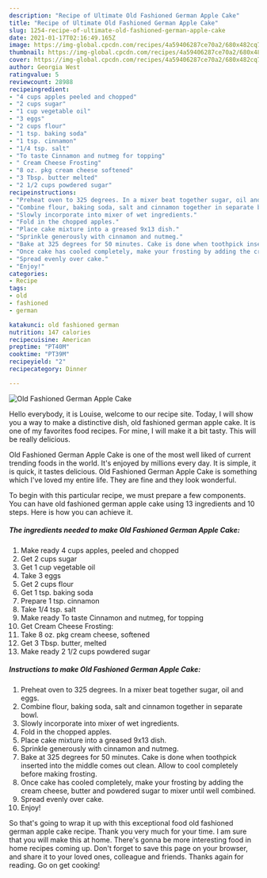 ```yaml
---
description: "Recipe of Ultimate Old Fashioned German Apple Cake"
title: "Recipe of Ultimate Old Fashioned German Apple Cake"
slug: 1254-recipe-of-ultimate-old-fashioned-german-apple-cake
date: 2021-01-17T02:16:49.165Z
image: https://img-global.cpcdn.com/recipes/4a59406287ce70a2/680x482cq70/old-fashioned-german-apple-cake-recipe-main-photo.jpg
thumbnail: https://img-global.cpcdn.com/recipes/4a59406287ce70a2/680x482cq70/old-fashioned-german-apple-cake-recipe-main-photo.jpg
cover: https://img-global.cpcdn.com/recipes/4a59406287ce70a2/680x482cq70/old-fashioned-german-apple-cake-recipe-main-photo.jpg
author: Georgia West
ratingvalue: 5
reviewcount: 28988
recipeingredient:
- "4 cups apples peeled and chopped"
- "2 cups sugar"
- "1 cup vegetable oil"
- "3 eggs"
- "2 cups flour"
- "1 tsp. baking soda"
- "1 tsp. cinnamon"
- "1/4 tsp. salt"
- "To taste Cinnamon and nutmeg for topping"
- " Cream Cheese Frosting"
- "8 oz. pkg cream cheese softened"
- "3 Tbsp. butter melted"
- "2 1/2 cups powdered sugar"
recipeinstructions:
- "Preheat oven to 325 degrees. In a mixer beat together sugar, oil and eggs."
- "Combine flour, baking soda, salt and cinnamon together in separate bowl."
- "Slowly incorporate into mixer of wet ingredients."
- "Fold in the chopped apples."
- "Place cake mixture into a greased 9x13 dish."
- "Sprinkle generously with cinnamon and nutmeg."
- "Bake at 325 degrees for 50 minutes. Cake is done when toothpick inserted into the middle comes out clean. Allow to cool completely before making frosting."
- "Once cake has cooled completely, make your frosting by adding the cream cheese, butter and powdered sugar to mixer until well combined."
- "Spread evenly over cake."
- "Enjoy!"
categories:
- Recipe
tags:
- old
- fashioned
- german

katakunci: old fashioned german 
nutrition: 147 calories
recipecuisine: American
preptime: "PT40M"
cooktime: "PT39M"
recipeyield: "2"
recipecategory: Dinner

---
```



![Old Fashioned German Apple Cake](https://img-global.cpcdn.com/recipes/4a59406287ce70a2/680x482cq70/old-fashioned-german-apple-cake-recipe-main-photo.jpg)

Hello everybody, it is Louise, welcome to our recipe site. Today, I will show you a way to make a distinctive dish, old fashioned german apple cake. It is one of my favorites food recipes. For mine, I will make it a bit tasty. This will be really delicious.

Old Fashioned German Apple Cake is one of the most well liked of current trending foods in the world. It's enjoyed by millions every day. It is simple, it is quick, it tastes delicious. Old Fashioned German Apple Cake is something which I've loved my entire life. They are fine and they look wonderful.




To begin with this particular recipe, we must prepare a few components. You can have old fashioned german apple cake using 13 ingredients and 10 steps. Here is how you can achieve it.

<!--inarticleads1-->

##### The ingredients needed to make Old Fashioned German Apple Cake:

1. Make ready 4 cups apples, peeled and chopped
1. Get 2 cups sugar
1. Get 1 cup vegetable oil
1. Take 3 eggs
1. Get 2 cups flour
1. Get 1 tsp. baking soda
1. Prepare 1 tsp. cinnamon
1. Take 1/4 tsp. salt
1. Make ready To taste Cinnamon and nutmeg, for topping
1. Get  Cream Cheese Frosting:
1. Take 8 oz. pkg cream cheese, softened
1. Get 3 Tbsp. butter, melted
1. Make ready 2 1/2 cups powdered sugar




<!--inarticleads2-->

##### Instructions to make Old Fashioned German Apple Cake:

1. Preheat oven to 325 degrees. In a mixer beat together sugar, oil and eggs.
1. Combine flour, baking soda, salt and cinnamon together in separate bowl.
1. Slowly incorporate into mixer of wet ingredients.
1. Fold in the chopped apples.
1. Place cake mixture into a greased 9x13 dish.
1. Sprinkle generously with cinnamon and nutmeg.
1. Bake at 325 degrees for 50 minutes. Cake is done when toothpick inserted into the middle comes out clean. Allow to cool completely before making frosting.
1. Once cake has cooled completely, make your frosting by adding the cream cheese, butter and powdered sugar to mixer until well combined.
1. Spread evenly over cake.
1. Enjoy!




So that's going to wrap it up with this exceptional food old fashioned german apple cake recipe. Thank you very much for your time. I am sure that you will make this at home. There's gonna be more interesting food in home recipes coming up. Don't forget to save this page on your browser, and share it to your loved ones, colleague and friends. Thanks again for reading. Go on get cooking!
